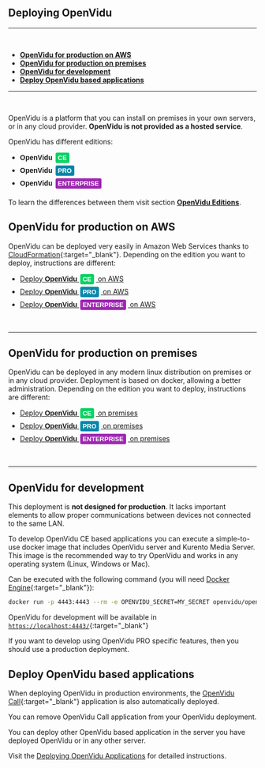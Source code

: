 <h2 id="section-title">Deploying OpenVidu</h2>

---

<br>

- **[OpenVidu for production on AWS](#openvidu-for-production-on-aws)**
- **[OpenVidu for production on premises](#openvidu-for-production-on-premises)**
- **[OpenVidu for development](#openvidu-for-development)**
- **[Deploy OpenVidu based applications](#deploy-openvidu-based-applications)**

---

<br>

OpenVidu is a platform that you can install on premises in your own servers, or in any cloud provider. **OpenVidu is not provided as a hosted service**.

OpenVidu has different editions:

- <span style="font-family: Montserrat, sans-serif; font-weight: 700;">OpenVidu </span><div id="openvidu-pro-tag" style="pointer-events: none; display: inline-block; margin-right: 4px; margin-bottom: 5px; background-color: #06d362; color: white; font-weight: bold; padding: 0px 5px; margin-left: 2px; border-radius: 3px; font-size: 13px; line-height:21px; font-family: Montserrat, sans-serif;">CE</div>
- <span style="font-family: Montserrat, sans-serif; font-weight: 700;">OpenVidu </span><div id="openvidu-pro-tag" style="pointer-events: none; display: inline-block; margin-right: 4px; margin-bottom: 5px; background-color: rgb(0, 136, 170); color: white; font-weight: bold; padding: 0px 5px; margin-left: 2px; border-radius: 3px; font-size: 13px; line-height:21px; font-family: Montserrat, sans-serif;">PRO</div>
- <span style="font-family: Montserrat, sans-serif; font-weight: 700;">OpenVidu </span><div id="openvidu-pro-tag" style="pointer-events: none; display: inline-block; margin-right: 4px; margin-bottom: 5px; background-color: #9c27b0; color: white; font-weight: bold; padding: 0px 5px; margin-left: 2px; border-radius: 3px; font-size: 13px; line-height:21px; font-family: Montserrat, sans-serif;">ENTERPRISE</div>

To learn the differences between them visit section <b><a href="getting-started/#openvidu-editions">OpenVidu Editions</a></b>.

## OpenVidu for production on AWS

OpenVidu can be deployed very easily in Amazon Web Services thanks to [CloudFormation](https://aws.amazon.com/cloudformation/){:target="\_blank"}. Depending on the edition you want to deploy, instructions are different:

- <a href="deployment/ce/aws">Deploy <span style="font-family: Montserrat, sans-serif; font-weight: 700;">OpenVidu </span><div id="openvidu-pro-tag" style="pointer-events: none; display: inline-block; margin-right: 4px; background-color: #06d362; color: white; font-weight: bold; padding: 0px 5px; margin-left: 2px; border-radius: 3px; font-size: 13px; line-height:21px; font-family: Montserrat, sans-serif;">CE</div> on AWS</a><div style="margin-bottom: 5px"></div>
- <a href="deployment/pro/aws">Deploy <span style="font-family: Montserrat, sans-serif; font-weight: 700;">OpenVidu </span><div id="openvidu-pro-tag" style="pointer-events: none; display: inline-block; margin-right: 4px; background-color: rgb(0, 136, 170); color: white; font-weight: bold; padding: 0px 5px; margin-left: 2px; border-radius: 3px; font-size: 13px; line-height:21px; font-family: Montserrat, sans-serif;">PRO</div> on AWS</a><div style="margin-bottom: 5px"></div>
- <a href="deployment/enterprise/aws">Deploy <span style="font-family: Montserrat, sans-serif; font-weight: 700;">OpenVidu </span><div id="openvidu-pro-tag" style="pointer-events: none; display: inline-block; margin-right: 4px; background-color: #9c27b0; color: white; font-weight: bold; padding: 0px 5px; margin-left: 2px; border-radius: 3px; font-size: 13px; line-height:21px; font-family: Montserrat, sans-serif;">ENTERPRISE</div> on AWS</a>

<br>

---

## OpenVidu for production on premises

OpenVidu can be deployed in any modern linux distribution on premises or in any cloud provider. Deployment is based on docker, allowing a better administration. Depending on the edition you want to deploy, instructions are different:

- <a href="deployment/ce/on-premises">Deploy <span style="font-family: Montserrat, sans-serif; font-weight: 700;">OpenVidu </span><div id="openvidu-pro-tag" style="pointer-events: none; display: inline-block; margin-right: 4px; background-color: #06d362; color: white; font-weight: bold; padding: 0px 5px; margin-left: 2px; border-radius: 3px; font-size: 13px; line-height:21px; font-family: Montserrat, sans-serif;">CE</div> on premises</a><div style="margin-bottom: 5px"></div>
- <a href="deployment/pro/on-premises">Deploy <span style="font-family: Montserrat, sans-serif; font-weight: 700;">OpenVidu </span><div id="openvidu-pro-tag" style="pointer-events: none; display: inline-block; margin-right: 4px; background-color: rgb(0, 136, 170); color: white; font-weight: bold; padding: 0px 5px; margin-left: 2px; border-radius: 3px; font-size: 13px; line-height:21px; font-family: Montserrat, sans-serif;">PRO</div> on premises</a><div style="margin-bottom: 5px"></div>
- <a href="deployment/enterprise/on-premises">Deploy <span style="font-family: Montserrat, sans-serif; font-weight: 700;">OpenVidu </span><div id="openvidu-pro-tag" style="pointer-events: none; display: inline-block; margin-right: 4px; background-color: #9c27b0; color: white; font-weight: bold; padding: 0px 5px; margin-left: 2px; border-radius: 3px; font-size: 13px; line-height:21px; font-family: Montserrat, sans-serif;">ENTERPRISE</div> on premises</a>

<br>

---

## OpenVidu for development

<div class="warn">
  <div class="div-icon"><i class="icon ion-android-alert"></i></div>
  <div class="text">
	  This deployment is <b>not designed for production</b>. It lacks important elements to allow proper communications between devices not connected to the same LAN.
  </div>
</div>

To develop OpenVidu CE based applications you can execute a simple-to-use docker image that includes OpenVidu server and Kurento Media Server. This image is the recommended way to try OpenVidu and works in any operating system (Linux, Windows or Mac).

Can be executed with the following command (you will need [Docker Engine](https://docs.docker.com/engine/){:target="\_blank"}):

```bash
docker run -p 4443:4443 --rm -e OPENVIDU_SECRET=MY_SECRET openvidu/openvidu-dev:2.25.0
```

OpenVidu for development will be available in [`https://localhost:4443/`](https://localhost:4443/){:target="\_blank"}

If you want to develop using OpenVidu PRO specific features, then you should use a production deployment.

## Deploy OpenVidu based applications

When deploying OpenVidu in production environments, the [OpenVidu Call](components/openvidu-call/){:target="\_blank"} application is also automatically deployed.

You can remove OpenVidu Call application from your OpenVidu deployment.

You can deploy other OpenVidu based application in the server you have deployed OpenVidu or in any other server.

Visit the [Deploying OpenVidu Applications](deployment/deploying-openvidu-apps) for detailed instructions.
